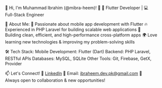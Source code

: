 🚀 Hi, I'm Muhammad Ibrahim (@mibra-heem)! 👋
🔹 Flutter Developer | 💻 Full-Stack Engineer

🌱 About Me:
💙 Passionate about mobile app development with Flutter
🔥 Experienced in PHP Laravel for building scalable web applications
📱 Building clean, efficient, and high-performance cross-platform apps
🌍 Love learning new technologies & improving my problem-solving skills

🛠 Tech Stack:
Mobile Development: Flutter (Dart)
Backend: PHP Laravel, RESTful APIs
Databases: MySQL, SQLite
Other Tools: Git, Firebase, GetX, Provider

📫 Let's Connect!
💼 [LinkedIn](https://linkedin.com/in/muhammad-ibrahim-6b9aa4250) 
📧 Email: ibraheem.dev.pk@gmail.com
🚀 Always open to collaboration & new opportunities!
